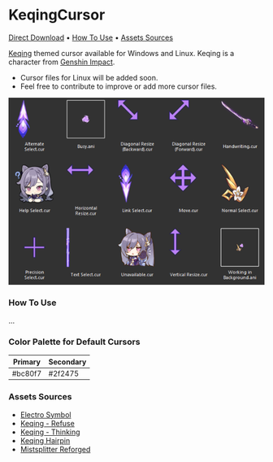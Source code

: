 # KeqingCursor
[Direct Download](https://github.com/NadieFiind/KeqingCursor/archive/refs/heads/main.zip) •
[How To Use](https://github.com/NadieFiind/KeqingCursor/edit/main/README.md#how-to-use) •
[Assets Sources](https://github.com/NadieFiind/KeqingCursor/edit/main/README.md#assets-sources)

[Keqing](https://genshin-impact.fandom.com/wiki/Keqing) themed cursor available for Windows and Linux.
Keqing is a character from [Genshin Impact](https://genshin.hoyoverse.com/en/home).

- Cursor files for Linux will be added soon.
- Feel free to contribute to improve or add more cursor files. 

![Keqing Cursor Preview](Preview.png)

### How To Use
...

### Color Palette for Default Cursors
| Primary | Secondary |
|---------|-----------|
| #bc80f7 | #2f2475   |

### Assets Sources
- [Electro Symbol](https://www.deviantart.com/anotheraizen14/art/Genshin-Impact-Electro-862358240)
- [Keqing - Refuse](https://genshin-impact.fandom.com/wiki/Keqing/Media?file=Icon_Emoji_046_Keqing_I_refuse..png)
- [Keqing - Thinking](https://genshin-impact.fandom.com/wiki/Keqing/Media?file=Icon_Emoji_Keqing_1.png)
- [Keqing Hairpin](https://custom-cursor.com/en/collection/genshin-impact/genshin-keqing-hair-pin)
- [Mistsplitter Reforged](https://static.wikia.nocookie.net/gensin-impact/images/5/52/Weapon_Mistsplitter_Reforged_2nd_Ascension_Full_Icon.png/revision/latest/scale-to-width-down/250?cb=20210721035444)
